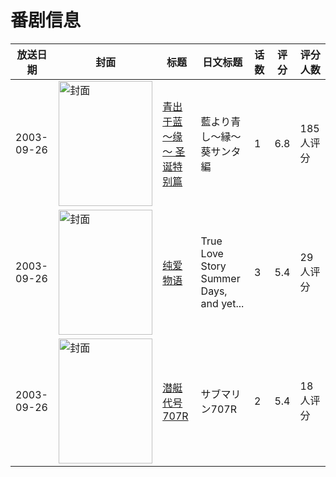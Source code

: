 # 番剧信息

|放送日期|封面|标题|日文标题|话数|评分|评分人数|
|---|---|---|---|---|---|---|
|2003-09-26|<img src="https://lain.bgm.tv/pic/cover/c/ad/e5/2833_Un2UG.jpg" alt="封面" style="width:150px;height:200px;object-fit:cover;">|[青出于蓝～缘～ 圣诞特别篇](https://bangumi.tv/subject/2833)|藍より青し～縁～ 葵サンタ編|1|6.8|185人评分|
|2003-09-26|<img src="https://lain.bgm.tv/pic/cover/c/0f/a5/29280_a7Hfy.jpg" alt="封面" style="width:150px;height:200px;object-fit:cover;">|[纯爱物语](https://bangumi.tv/subject/29280)|True Love Story Summer Days, and yet...|3|5.4|29人评分|
|2003-09-26|<img src="https://lain.bgm.tv/pic/cover/c/f7/68/50209_5UzuJ.jpg" alt="封面" style="width:150px;height:200px;object-fit:cover;">|[潜艇代号707R](https://bangumi.tv/subject/50209)|サブマリン707R|2|5.4|18人评分|
